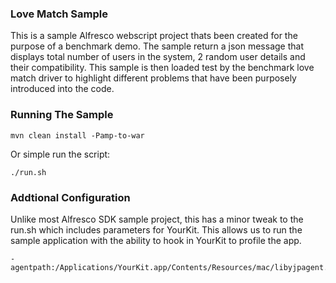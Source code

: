 ### Love Match Sample
This is a sample Alfresco webscript project thats been created for the purpose of a benchmark demo.
The sample return a json message that displays total number of users in the system, 2 random user details and their compatibility.
This sample is then loaded test by the benchmark love match driver to highlight different problems that have been purposely introduced into the code.
### Running The Sample 
```
mvn clean install -Pamp-to-war
```
Or simple run the script:
```
./run.sh
```
### Addtional Configuration
Unlike most Alfresco SDK sample project, this has a minor tweak to the run.sh which includes parameters for YourKit.
This allows us to run the sample application with the ability to hook in YourKit to profile the app.
```
-agentpath:/Applications/YourKit.app/Contents/Resources/mac/libyjpagent.jnilib=disablestacktelemetry,disableexceptiontelemetry,builtinprobes=none,delay=10000,sessionname=Benchmark"
```
